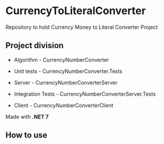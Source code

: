 # CurrencyToLiteralConverter

Repository to hold Currency Money to Literal Converter Project

## Project division

- Algorithm - CurrencyNumberConverter

- Unit tests - CurrencyNumberConverter.Tests

- Server - CurrencyNumberConverterServer

- Integration Tests - CurrencyNumberConverterServer.Tests

- Client - CurrencyNumberConverterClient

Made with **.NET 7**

## How to use

